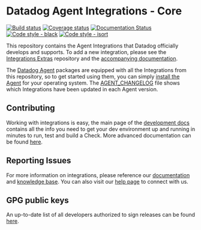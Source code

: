 # Datadog Agent Integrations - Core

[![Build status][1]][2]
[![Coverage status][17]][18]
[![Documentation Status][19]][20]
[![Code style - black][21]][22]
[![Code style - isort][24]][25]

This repository contains the Agent Integrations that Datadog officially develops and supports.
To add a new integration, please see the [Integrations Extras][5] repository and the
[accompanying documentation][6].

The [Datadog Agent][7] packages are equipped with all the Integrations from this
repository, so to get started using them, you can simply [install the Agent][8]
for your operating system. The [AGENT_CHANGELOG](AGENT_CHANGELOG.md) file shows
which Integrations have been updated in each Agent version.

## Contributing

Working with integrations is easy, the main page of the [development docs][6]
contains all the info you need to get your dev environment up and running in minutes
to run, test and build a Check. More advanced documentation can be found [here][3].

## Reporting Issues

For more information on integrations, please reference our [documentation][11] and
[knowledge base][12]. You can also visit our [help page][13] to connect with us.

## GPG public keys

An up-to-date list of all developers authorized to sign releases can be found [here][23].














[1]: https://dev.azure.com/datadoghq/integrations-core/_apis/build/status/Master%20All?branchName=master
[2]: https://dev.azure.com/datadoghq/integrations-core/_build/latest?definitionId=29&branchName=master
[3]: https://datadoghq.dev/integrations-core/
[5]: https://github.com/DataDog/integrations-extras
[6]: https://docs.datadoghq.com/developers/integrations/
[7]: https://github.com/DataDog/datadog-agent
[8]: https://app.datadoghq.com/account/settings#agent
[9]: https://docs.pytest.org/en/latest/
[10]: https://packaging.python.org/tutorials/distributing-packages/
[11]: https://docs.datadoghq.com
[12]: https://help.datadoghq.com/hc/en-us
[13]: https://docs.datadoghq.com/help/
[15]: https://github.com/DataDog/integrations-core/blob/6.2.1/requirements-integration-core.txt
[16]: https://github.com/DataDog/integrations-core/blob/ea2dfbf1e8859333af4c8db50553eb72a3b466f9/requirements-agent-release.txt
[17]: https://codecov.io/github/DataDog/integrations-core/coverage.svg?branch=master
[18]: https://codecov.io/github/DataDog/integrations-core?branch=master
[19]: https://github.com/DataDog/integrations-core/workflows/docs/badge.svg
[20]: https://github.com/DataDog/integrations-core/actions?workflow=docs
[21]: https://img.shields.io/badge/code%20style-black-000000.svg
[22]: https://github.com/ambv/black
[23]: https://datadoghq.dev/integrations-core/process/integration-release/#releasers
[24]: https://img.shields.io/badge/code%20style-isort-1674b1.svg
[25]: https://github.com/PyCQA/isort
